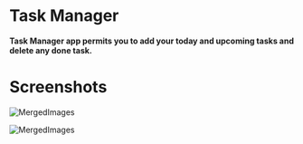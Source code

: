 # Task Manager 
**Task Manager app permits you to add your today and upcoming tasks and delete any done task.**

# Screenshots
![MergedImages](https://user-images.githubusercontent.com/47532331/150421912-7dc21736-786a-49fd-83eb-4d3966b2fbdb.png)


![MergedImages](https://user-images.githubusercontent.com/47532331/150421308-72a1be10-959d-4318-b7d7-fb365651c651.png)

